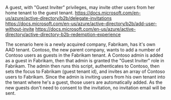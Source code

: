 A guest, with "Guest Inviter" privileges, may invite other users from her home tenant to the guest tenant.
https://docs.microsoft.com/en-us/azure/active-directory/b2b/delegate-invitations
https://docs.microsoft.com/en-us/azure/active-directory/b2b/add-user-without-invite
https://docs.microsoft.com/en-us/azure/active-directory/active-directory-b2b-redemption-experience

The scenario here is a newly acquired company, Fabrikam, has it's own AAD tenant. Contoso, the new 
parent company, wants to add a number of Contoso users as guests in the Fabrikam tenant. A Contoso admin
is added as a guest in Fabrikam, then that admin is granted the "Guest Inviter" role in Fabrikam. The
admin then runs this script, authenticates to Contoso, then sets the focus to Fabrikam (guest tenant id), and
invites an array of Contoso users to Fabrikam. Since the admin is inviting users from his own tenant into 
the tenant where he's a guest, those users are automatically added. As the new guests don't need to
consent to the invitation, no invitation email will be sent.
